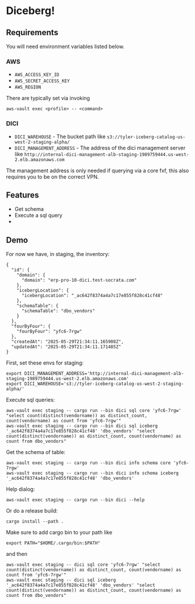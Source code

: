 # Diceberg!

## Requirements

You will need environment variables listed below.

### AWS

- `AWS_ACCESS_KEY_ID`
- `AWS_SECRET_ACCESS_KEY`
- `AWS_REGION`

There are typically set via invoking

```
aws-vault exec <profile> -- <command>
```

### DICI

- `DICI_WAREHOUSE` - The bucket path like `s3://tyler-iceberg-catalog-us-west-2-staging-alpha/`
- `DICI_MANAGEMENT_ADDRESS` - The address of the dici management server like
  `http://internal-dici-management-alb-staging-1989759444.us-west-2.elb.amazonaws.com`

The management address is only needed if querying via a core fxf, this also requires you to be on the correct VPN.

## Features
- Get schema
- Execute a sql query
- 
## Demo

For now we have, in staging, the inventory:

```
{
  "id": {
    "domain": {
      "domain": "erp-pro-10-dici.test-socrata.com"
    },
    "icebergLocation": {
      "icebergLocation": "_ac642f8374a4a7c17e855f828c41cf48"
    },
    "schemaTable": {
      "schemaTable": "dbo_vendors"
    }
  },
  "fourByFour": {
    "fourByFour": "yfc6-7rgw"
  },
  "createdAt": "2025-05-29T21:34:11.165908Z",
  "updatedAt": "2025-05-29T21:34:11.171485Z"
}
```

First, set these envs for staging:

```shell
export DICI_MANAGEMENT_ADDRESS='http://internal-dici-management-alb-staging-1989759444.us-west-2.elb.amazonaws.com'
export DICI_WAREHOUSE='s3://tyler-iceberg-catalog-us-west-2-staging-alpha/'
```

Execute sql queries:

```shell
aws-vault exec staging -- cargo run --bin dici sql core 'yfc6-7rgw' "select count(distinct(vendorname)) as distinct_count, count(vendorname) as count from 'yfc6-7rgw'"
aws-vault exec staging -- cargo run --bin dici sql iceberg '_ac642f8374a4a7c17e855f828c41cf48' 'dbo_vendors' "select count(distinct(vendorname)) as distinct_count, count(vendorname) as count from dbo_vendors"

```

Get the schema of table:

```shell
aws-vault exec staging -- cargo run --bin dici info schema core 'yfc6-7rgw'
aws-vault exec staging -- cargo run --bin dici info schema iceberg '_ac642f8374a4a7c17e855f828c41cf48' 'dbo_vendors'

```

Help dialog:

```shell
aws-vault exec staging -- cargo run --bin dici --help
```




Or do a release build:
```shell
cargo install --path .
```

Make sure to add cargo bin to your path like
```shell
export PATH="$HOME/.cargo/bin:$PATH"
```

and then
```shell
aws-vault exec staging -- dici sql core 'yfc6-7rgw' "select count(distinct(vendorname)) as distinct_count, count(vendorname) as count from 'yfc6-7rgw'"
aws-vault exec staging -- dici sql iceberg '_ac642f8374a4a7c17e855f828c41cf48' 'dbo_vendors' "select count(distinct(vendorname)) as distinct_count, count(vendorname) as count from dbo_vendors"

```